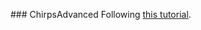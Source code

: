 ###   C h i r p s A d v a n c e d 
 
 Following [this tutorial](https://dev.to/silver343/chirp-beyond-bootcamp-part-1-the-missing-tests-k51).
